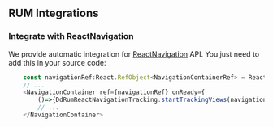 ## RUM Integrations

### Integrate with ReactNavigation
We provide automatic integration for [ReactNavigation](https://reactnavigation.org/) API. You just need to add this in your source code:
```typescript
    const navigationRef:React.RefObject<NavigationContainerRef> = React.createRef();
    // ...
    <NavigationContainer ref={navigationRef} onReady={
        ()=>{DdRumReactNavigationTracking.startTrackingViews(navigationRef.current)}}>
        // ...
    </NavigationContainer>
```
